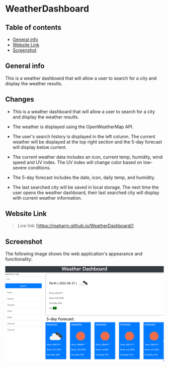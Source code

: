# WeatherDashboard
## Table of contents
* [General info](#general-info)
* [Website Link](#website-link)
* [Screenshot](#screenshot)

## General info
This is a weather dashboard that will allow a user to search for a city and display the weather results.

## Changes

* This is a weather dashboard that will allow a user to search for a city and display the weather results.

* The weather is displayed using the OpenWeatherMap API.

* The user's search history is displayed in the left column. The current weather will be displayed at the top right section and the 5-day forecast will display below current.

* The current weather data includes an icon, current temp, humidity, wind speed and UV index. The UV index will change color based on low-severe conditions.

* The 5-day forecast includes the date, icon, daily temp, and humidity.

* The last searched city will be saved in local storage. The next time the user opens the weather dashboard, their last searched city will display with current weather information.

## Website Link

> Live link [https://maharjn.github.io/WeatherDashboard/]

## Screenshot
The following image shows the web application's appearance and functionality:

![The Password Generator application displays a red button to "Generate Password".](./assets/demoimg/WeatherDashboardDemo.png)